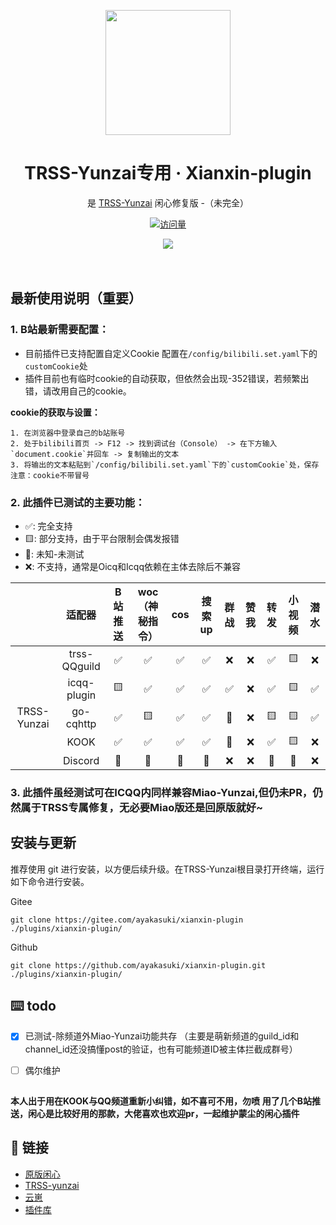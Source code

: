 <p align="center">
  <a href="https://gitee.com/xianxincoder/xianxin-plugin">
    <img width="200" src="https://gitee.com/xianxincoder/xianxin-plugin/raw/master/resources/img/rank/top.png">
  </a>
</p>

<h1 align="center">TRSS-Yunzai专用 · Xianxin-plugin</h1>

<div align="center">

是 <a href="https://gitee.com/TimeRainStarSky/Yunzai" target="_blank">TRSS-Yunzai</a> 闲心修复版 -（未完全）

[![访问量](https://profile-counter.glitch.me/TRSS-Xianxin-plugin/count.svg)](https://github.com/ayakasuki/TRSS-Xianxin-Plugin)


<img src="https://cdn.jsdelivr.net/gh/ayakasuki/Cocowwy/assets/github-contribution-grid-snake.svg">

</div>
<br />
<br />

## 最新使用说明（重要）
 ### 1. B站最新需要配置：
 - 目前插件已支持配置自定义Cookie 配置在`/config/bilibili.set.yaml`下的`customCookie`处
 - 插件目前也有临时cookie的自动获取，但依然会出现-352错误，若频繁出错，请改用自己的cookie。

**cookie的获取与设置：**
```base
1. 在浏览器中登录自己的b站账号
2. 处于bilibili首页 -> F12 -> 找到调试台（Console） -> 在下方输入`document.cookie`并回车 -> 复制输出的文本
3. 将输出的文本粘贴到`/config/bilibili.set.yaml`下的`customCookie`处，保存
注意：cookie不带冒号
```
 ### 2. 此插件已测试的主要功能：

- ✅: 完全支持
- 🟨: 部分支持，由于平台限制会偶发报错
- 🚧: 未知-未测试
- ❌: 不支持，通常是Oicq和Icqq依赖在主体去除后不兼容

|               | 适配器 | B站推送 | woc（神秘指令） | cos | 搜索up | 群战 | 赞我 | 转发 | 小视频 | 潜水 |
|   :--------: | :--:     | :---: | :---: | :----------: | :--: | :---: | :---: | :--: | :---: | :------: |
|              | trss-QQguild  |  ✅   |  ✅   |      ✅      |  ✅   |  ❌   |  ❌   |  ✅  |  🟨   |    ❌    |
|             |   icqq-plugin |  🟨   |  ✅   |      ✅      |  ✅    |  ✅  |  ❌   |  ✅  |  🟨   |     ✅    |
| TRSS-Yunzai  |   go-cqhttp |  ✅   |  🟨   |      ✅      |  ✅     |  🚧   |  ❌   |  🟨  |  🟨   |     ✅    |
|              |   KOOK        |  ✅   |  ✅   |      ✅     |  ✅    |  🚧  |  ❌    |  ✅  |  🟨  |   ❌     |
|              |   Discord       |  🚧  |  🚧  |      🚧      |  🚧  |  ❌   |  ❌  |  🚧  |  🚧   |    ❌   |

### 3. 此插件虽经测试可在ICQQ内同样兼容Miao-Yunzai,但仍未PR，仍然属于TRSS专属修复，无必要Miao版还是回原版就好~


##


## 安装与更新
推荐使用 git 进行安装，以方便后续升级。在TRSS-Yunzai根目录打开终端，运行如下命令进行安装。

Gitee

```base
git clone https://gitee.com/ayakasuki/xianxin-plugin ./plugins/xianxin-plugin/
```

Github

```base
git clone https://github.com/ayakasuki/xianxin-plugin.git ./plugins/xianxin-plugin/
```


## ⌨️ todo
- [x] 已测试-除频道外Miao-Yunzai功能共存 （主要是萌新频道的guild_id和channel_id还没搞懂post的验证，也有可能频道ID被主体拦截成群号）
- [ ] 偶尔维护


##
**本人出于用在KOOK与QQ频道重新小纠错，如不喜可不用，勿喷**
**用了几个B站推送，闲心是比较好用的那款，大佬喜欢也欢迎pr，一起维护蒙尘的闲心插件**

## 🔗 链接
- [原版闲心](https://gitee.com/xianxincoder/xianxin-plugin)
- [TRSS-yunzai](https://gitee.com/TimeRainStarSky/Yunzai)
- [云崽](https://gitee.com/Le-niao/Yunzai-Bot)
- [插件库](https://gitee.com/Hikari666/Yunzai-Bot-plugins-index)